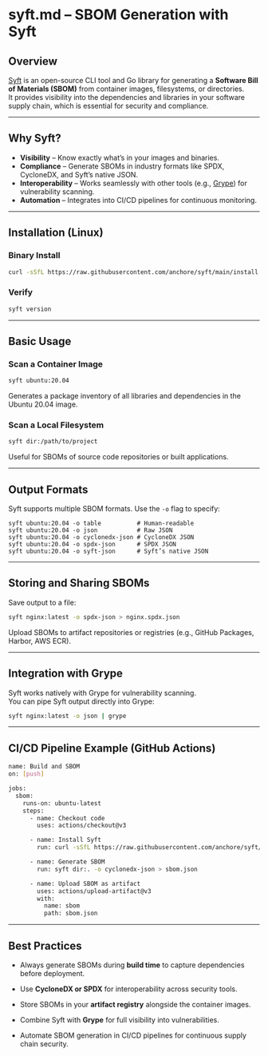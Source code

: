 # syft.md – SBOM Generation with Syft

## Overview
[Syft](https://github.com/anchore/syft) is an open-source CLI tool and Go library for generating a **Software Bill of Materials (SBOM)** from container images, filesystems, or directories.  
It provides visibility into the dependencies and libraries in your software supply chain, which is essential for security and compliance.

---

## Why Syft?
- **Visibility** – Know exactly what’s in your images and binaries.
- **Compliance** – Generate SBOMs in industry formats like SPDX, CycloneDX, and Syft’s native JSON.
- **Interoperability** – Works seamlessly with other tools (e.g., [Grype](./grype.md)) for vulnerability scanning.
- **Automation** – Integrates into CI/CD pipelines for continuous monitoring.

---

## Installation (Linux)

### Binary Install
```bash
curl -sSfL https://raw.githubusercontent.com/anchore/syft/main/install.sh | sudo sh -s -- -b /usr/local/bin
```

### Verify

```bash
syft version
```

---

## Basic Usage

### Scan a Container Image

```bash
syft ubuntu:20.04
```

Generates a package inventory of all libraries and dependencies in the Ubuntu 20.04 image.

### Scan a Local Filesystem

```bash
syft dir:/path/to/project
```

Useful for SBOMs of source code repositories or built applications.

---

## Output Formats

Syft supports multiple SBOM formats. Use the `-o` flag to specify:

```
syft ubuntu:20.04 -o table          # Human-readable
syft ubuntu:20.04 -o json           # Raw JSON
syft ubuntu:20.04 -o cyclonedx-json # CycloneDX JSON
syft ubuntu:20.04 -o spdx-json      # SPDX JSON
syft ubuntu:20.04 -o syft-json      # Syft’s native JSON
```

---

## Storing and Sharing SBOMs

Save output to a file:

```bash
syft nginx:latest -o spdx-json > nginx.spdx.json
```

Upload SBOMs to artifact repositories or registries (e.g., GitHub Packages, Harbor, AWS ECR).

---

## Integration with Grype

Syft works natively with Grype for vulnerability scanning.  
You can pipe Syft output directly into Grype:

```bash
syft nginx:latest -o json | grype
```

---

## CI/CD Pipeline Example (GitHub Actions)

```bash
name: Build and SBOM
on: [push]

jobs:
  sbom:
    runs-on: ubuntu-latest
    steps:
      - name: Checkout code
        uses: actions/checkout@v3

      - name: Install Syft
        run: curl -sSfL https://raw.githubusercontent.com/anchore/syft/main/install.sh | sudo sh -s -- -b /usr/local/bin

      - name: Generate SBOM
        run: syft dir:. -o cyclonedx-json > sbom.json

      - name: Upload SBOM as artifact
        uses: actions/upload-artifact@v3
        with:
          name: sbom
          path: sbom.json
```
---

## Best Practices

- Always generate SBOMs during **build time** to capture dependencies before deployment.
    
- Use **CycloneDX or SPDX** for interoperability across security tools.
    
- Store SBOMs in your **artifact registry** alongside the container images.
    
- Combine Syft with **Grype** for full visibility into vulnerabilities.
    
- Automate SBOM generation in CI/CD pipelines for continuous supply chain security.
